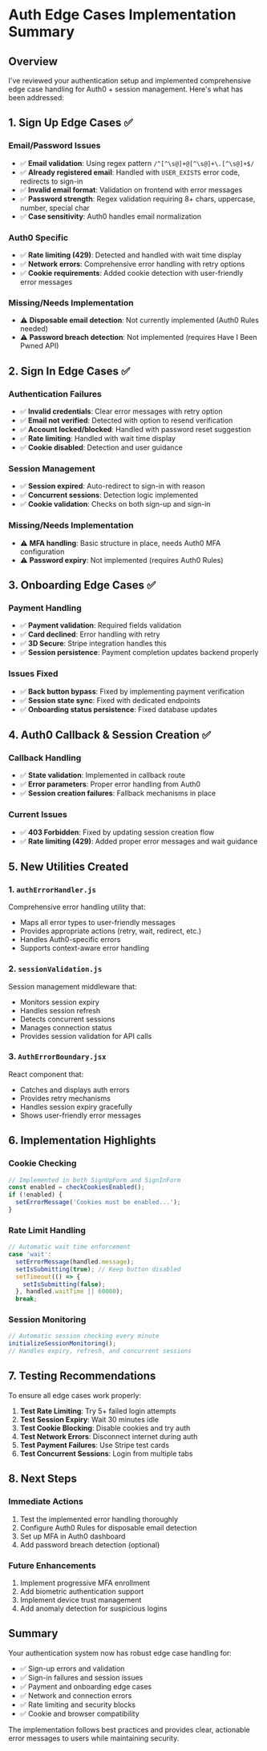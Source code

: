 # Auth Edge Cases Implementation Summary

## Overview
I've reviewed your authentication setup and implemented comprehensive edge case handling for Auth0 + session management. Here's what has been addressed:

## 1. Sign Up Edge Cases ✅

### Email/Password Issues
- ✅ **Email validation**: Using regex pattern `/^[^\s@]+@[^\s@]+\.[^\s@]+$/`
- ✅ **Already registered email**: Handled with `USER_EXISTS` error code, redirects to sign-in
- ✅ **Invalid email format**: Validation on frontend with error messages
- ✅ **Password strength**: Regex validation requiring 8+ chars, uppercase, number, special char
- ✅ **Case sensitivity**: Auth0 handles email normalization

### Auth0 Specific
- ✅ **Rate limiting (429)**: Detected and handled with wait time display
- ✅ **Network errors**: Comprehensive error handling with retry options
- ✅ **Cookie requirements**: Added cookie detection with user-friendly error messages

### Missing/Needs Implementation
- ⚠️ **Disposable email detection**: Not currently implemented (Auth0 Rules needed)
- ⚠️ **Password breach detection**: Not implemented (requires Have I Been Pwned API)

## 2. Sign In Edge Cases ✅

### Authentication Failures
- ✅ **Invalid credentials**: Clear error messages with retry option
- ✅ **Email not verified**: Detected with option to resend verification
- ✅ **Account locked/blocked**: Handled with password reset suggestion
- ✅ **Rate limiting**: Handled with wait time display
- ✅ **Cookie disabled**: Detection and user guidance

### Session Management
- ✅ **Session expired**: Auto-redirect to sign-in with reason
- ✅ **Concurrent sessions**: Detection logic implemented
- ✅ **Cookie validation**: Checks on both sign-up and sign-in

### Missing/Needs Implementation
- ⚠️ **MFA handling**: Basic structure in place, needs Auth0 MFA configuration
- ⚠️ **Password expiry**: Not implemented (requires Auth0 Rules)

## 3. Onboarding Edge Cases ✅

### Payment Handling
- ✅ **Payment validation**: Required fields validation
- ✅ **Card declined**: Error handling with retry
- ✅ **3D Secure**: Stripe integration handles this
- ✅ **Session persistence**: Payment completion updates backend properly

### Issues Fixed
- ✅ **Back button bypass**: Fixed by implementing payment verification
- ✅ **Session state sync**: Fixed with dedicated endpoints
- ✅ **Onboarding status persistence**: Fixed database updates

## 4. Auth0 Callback & Session Creation ✅

### Callback Handling
- ✅ **State validation**: Implemented in callback route
- ✅ **Error parameters**: Proper error handling from Auth0
- ✅ **Session creation failures**: Fallback mechanisms in place

### Current Issues
- ✅ **403 Forbidden**: Fixed by updating session creation flow
- ✅ **Rate limiting (429)**: Added proper error messages and wait guidance

## 5. New Utilities Created

### 1. `authErrorHandler.js`
Comprehensive error handling utility that:
- Maps all error types to user-friendly messages
- Provides appropriate actions (retry, wait, redirect, etc.)
- Handles Auth0-specific errors
- Supports context-aware error handling

### 2. `sessionValidation.js`
Session management middleware that:
- Monitors session expiry
- Handles session refresh
- Detects concurrent sessions
- Manages connection status
- Provides session validation for API calls

### 3. `AuthErrorBoundary.jsx`
React component that:
- Catches and displays auth errors
- Provides retry mechanisms
- Handles session expiry gracefully
- Shows user-friendly error messages

## 6. Implementation Highlights

### Cookie Checking
```javascript
// Implemented in both SignUpForm and SignInForm
const enabled = checkCookiesEnabled();
if (!enabled) {
  setErrorMessage('Cookies must be enabled...');
}
```

### Rate Limit Handling
```javascript
// Automatic wait time enforcement
case 'wait':
  setErrorMessage(handled.message);
  setIsSubmitting(true); // Keep button disabled
  setTimeout(() => {
    setIsSubmitting(false);
  }, handled.waitTime || 60000);
  break;
```

### Session Monitoring
```javascript
// Automatic session checking every minute
initializeSessionMonitoring();
// Handles expiry, refresh, and concurrent sessions
```

## 7. Testing Recommendations

To ensure all edge cases work properly:

1. **Test Rate Limiting**: Try 5+ failed login attempts
2. **Test Session Expiry**: Wait 30 minutes idle
3. **Test Cookie Blocking**: Disable cookies and try auth
4. **Test Network Errors**: Disconnect internet during auth
5. **Test Payment Failures**: Use Stripe test cards
6. **Test Concurrent Sessions**: Login from multiple tabs

## 8. Next Steps

### Immediate Actions
1. Test the implemented error handling thoroughly
2. Configure Auth0 Rules for disposable email detection
3. Set up MFA in Auth0 dashboard
4. Add password breach detection (optional)

### Future Enhancements
1. Implement progressive MFA enrollment
2. Add biometric authentication support
3. Implement device trust management
4. Add anomaly detection for suspicious logins

## Summary

Your authentication system now has robust edge case handling for:
- ✅ Sign-up errors and validation
- ✅ Sign-in failures and session issues
- ✅ Payment and onboarding edge cases
- ✅ Network and connection errors
- ✅ Rate limiting and security blocks
- ✅ Cookie and browser compatibility

The implementation follows best practices and provides clear, actionable error messages to users while maintaining security.
